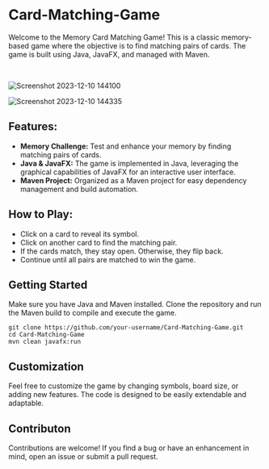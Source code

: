 # Card-Matching-Game
Welcome to the Memory Card Matching Game! This is a classic memory-based game where the objective is to find matching pairs of cards. The game is built using Java, JavaFX, and managed with Maven.

<br>

![Screenshot 2023-12-10 144100](https://github.com/Himanshi2012/Card-Matching-Game/assets/147904539/dbc1740b-e8a5-4372-8dce-1e445624b488)
<br>

![Screenshot 2023-12-10 144335](https://github.com/Himanshi2012/Card-Matching-Game/assets/147904539/939a60f3-c990-48a5-87ed-f4e16d70bde1)
<br>


## Features:

+ **Memory Challenge:**  Test and enhance your memory by finding matching pairs of cards.
+ **Java & JavaFX:**  The game is implemented in Java, leveraging the graphical capabilities of JavaFX for an interactive user interface.
+ **Maven Project:**  Organized as a Maven project for easy dependency management and build automation.



## How to Play:

+ Click on a card to reveal its symbol.
+ Click on another card to find the matching pair.
+ If the cards match, they stay open. Otherwise, they flip back.
+ Continue until all pairs are matched to win the game.



## Getting Started

Make sure you have Java and Maven installed. Clone the repository and run the Maven build to compile and execute the game.

```
git clone https://github.com/your-username/Card-Matching-Game.git
cd Card-Matching-Game
mvn clean javafx:run
```

## Customization

Feel free to customize the game by changing symbols, board size, or adding new features. The code is designed to be easily extendable and adaptable.


## Contributon

Contributions are welcome! If you find a bug or have an enhancement in mind, open an issue or submit a pull request.
